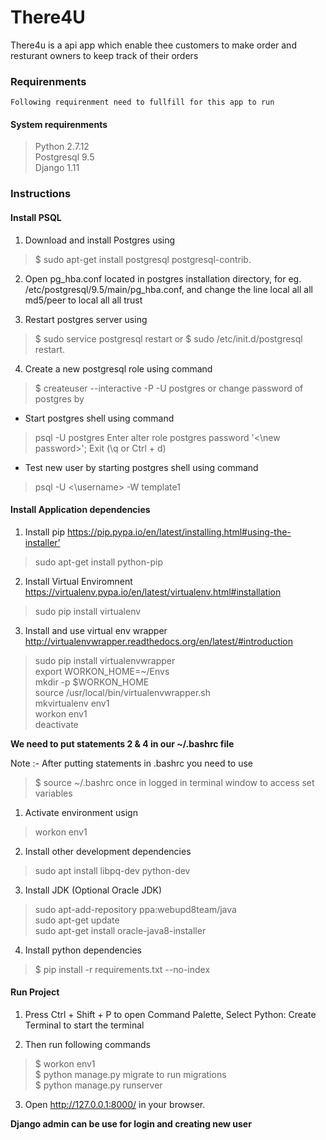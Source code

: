 # There4U
There4u is a api app which enable thee customers to make order and resturant owners to keep track of their orders

### Requirenments
    Following requirenment need to fullfill for this app to run

#### System requirenments

> Python 2.7.12<br/>
> Postgresql 9.5<br/>
> Django 1.11<br/>


### Instructions 

#### Install PSQL

1. Download and install Postgres using 
> $ sudo apt-get install postgresql postgresql-contrib.

2. Open pg_hba.conf located in postgres installation directory, for eg. /etc/postgresql/9.5/main/pg_hba.conf, and              change the line
    local   all   all    md5/peer 
    to 
    local   all   all    trust

3. Restart postgres server using 
> $ sudo service postgresql restart 
 or
> $ sudo /etc/init.d/postgresql restart.

4. Create a new postgresql role using command 
> $ createuser --interactive -P -U postgres 
    or change password of postgres by

- Start postgres shell using command
> psql -U postgres
    Enter
> alter role postgres password '<\new password>';
    Exit (\q or Ctrl + d)

- Test new user by starting postgres shell using command 
> psql -U <\username> -W template1

#### Install Application dependencies

1. Install pip  https://pip.pypa.io/en/latest/installing.html#using-the-installer’

> sudo apt-get install python-pip

2. Install Virtual Enviromnent https://virtualenv.pypa.io/en/latest/virtualenv.html#installation

> sudo pip install virtualenv

3. Install and use virtual env wrapper http://virtualenvwrapper.readthedocs.org/en/latest/#introduction

> sudo pip install virtualenvwrapper<br/>
> export WORKON_HOME=~/Envs<br/>
> mkdir -p $WORKON_HOME<br/>
> source /usr/local/bin/virtualenvwrapper.sh<br/>
> mkvirtualenv env1<br/>
> workon env1<br/>
> deactivate<br/>
   
**We need to put statements 2 & 4 in our ~/.bashrc file**

Note :- After putting statements in .bashrc you need to use 
> $ source ~/.bashrc 
once in logged in terminal window to access set variables

1. Activate environment usign

> workon env1

2. Install other development dependencies

> sudo apt install libpq-dev python-dev

3. Install JDK (Optional Oracle JDK) 

> sudo apt-add-repository ppa:webupd8team/java<br/>
> sudo apt-get update<br/>
> sudo apt-get install oracle-java8-installer<br/>

4. Install python dependencies

> $ pip install -r requirements.txt --no-index 

#### Run Project

1. Press Ctrl + Shift + P to open Command Palette, Select Python: Create Terminal to start the terminal

2. Then run following commands 
> $ workon env1<br/>
> $ python manage.py migrate to run migrations<br/>
> $ python manage.py runserver<br/>

3. Open http://127.0.0.1:8000/ in your browser.

**Django admin can be use for login and creating new user**